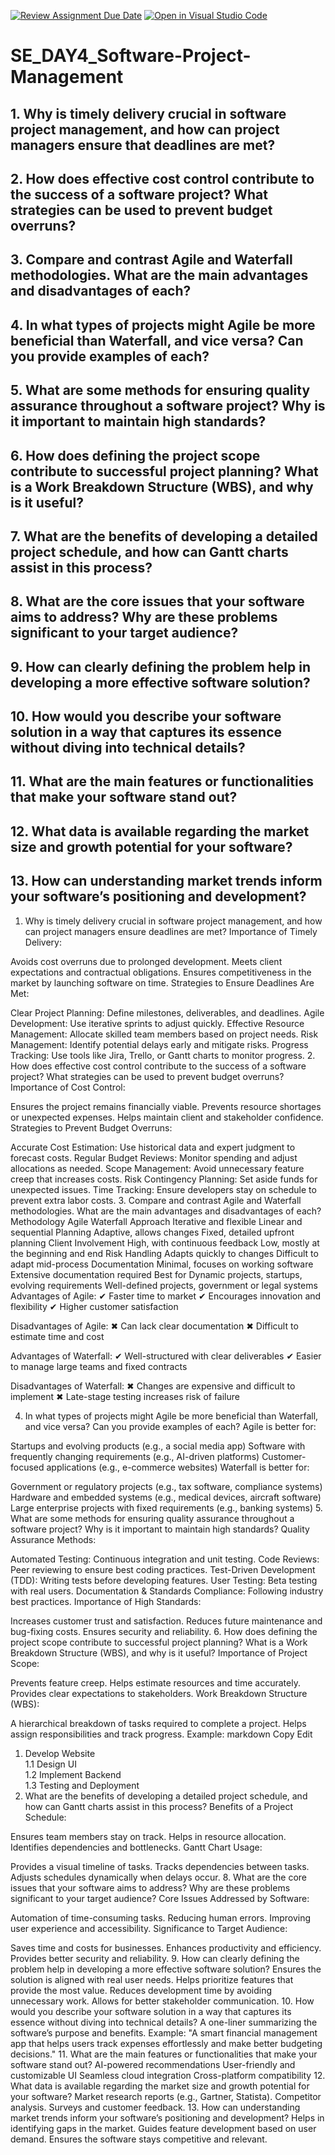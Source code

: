 [![Review Assignment Due Date](https://classroom.github.com/assets/deadline-readme-button-22041afd0340ce965d47ae6ef1cefeee28c7c493a6346c4f15d667ab976d596c.svg)](https://classroom.github.com/a/9pw6JKcu)
[![Open in Visual Studio Code](https://classroom.github.com/assets/open-in-vscode-2e0aaae1b6195c2367325f4f02e2d04e9abb55f0b24a779b69b11b9e10269abc.svg)](https://classroom.github.com/online_ide?assignment_repo_id=18595456&assignment_repo_type=AssignmentRepo)
# SE_DAY4_Software-Project-Management
## 1. Why is timely delivery crucial in software project management, and how can project managers ensure that deadlines are met?
## 2. How does effective cost control contribute to the success of a software project? What strategies can be used to prevent budget overruns?
## 3. Compare and contrast Agile and Waterfall methodologies. What are the main advantages and disadvantages of each?
## 4. In what types of projects might Agile be more beneficial than Waterfall, and vice versa? Can you provide examples of each?
## 5. What are some methods for ensuring quality assurance throughout a software project? Why is it important to maintain high standards?
## 6. How does defining the project scope contribute to successful project planning? What is a Work Breakdown Structure (WBS), and why is it useful?
## 7. What are the benefits of developing a detailed project schedule, and how can Gantt charts assist in this process?
## 8. What are the core issues that your software aims to address? Why are these problems significant to your target audience?
## 9. How can clearly defining the problem help in developing a more effective software solution?
## 10. How would you describe your software solution in a way that captures its essence without diving into technical details?
## 11. What are the main features or functionalities that make your software stand out?
## 12. What data is available regarding the market size and growth potential for your software?
## 13. How can understanding market trends inform your software’s positioning and development?


1. Why is timely delivery crucial in software project management, and how can project managers ensure deadlines are met?
Importance of Timely Delivery:

Avoids cost overruns due to prolonged development.
Meets client expectations and contractual obligations.
Ensures competitiveness in the market by launching software on time.
Strategies to Ensure Deadlines Are Met:

Clear Project Planning: Define milestones, deliverables, and deadlines.
Agile Development: Use iterative sprints to adjust quickly.
Effective Resource Management: Allocate skilled team members based on project needs.
Risk Management: Identify potential delays early and mitigate risks.
Progress Tracking: Use tools like Jira, Trello, or Gantt charts to monitor progress.
2. How does effective cost control contribute to the success of a software project? What strategies can be used to prevent budget overruns?
Importance of Cost Control:

Ensures the project remains financially viable.
Prevents resource shortages or unexpected expenses.
Helps maintain client and stakeholder confidence.
Strategies to Prevent Budget Overruns:

Accurate Cost Estimation: Use historical data and expert judgment to forecast costs.
Regular Budget Reviews: Monitor spending and adjust allocations as needed.
Scope Management: Avoid unnecessary feature creep that increases costs.
Risk Contingency Planning: Set aside funds for unexpected issues.
Time Tracking: Ensure developers stay on schedule to prevent extra labor costs.
3. Compare and contrast Agile and Waterfall methodologies. What are the main advantages and disadvantages of each?
Methodology	Agile	Waterfall
Approach	Iterative and flexible	Linear and sequential
Planning	Adaptive, allows changes	Fixed, detailed upfront planning
Client Involvement	High, with continuous feedback	Low, mostly at the beginning and end
Risk Handling	Adapts quickly to changes	Difficult to adapt mid-process
Documentation	Minimal, focuses on working software	Extensive documentation required
Best for	Dynamic projects, startups, evolving requirements	Well-defined projects, government or legal systems
Advantages of Agile:
✔ Faster time to market
✔ Encourages innovation and flexibility
✔ Higher customer satisfaction

Disadvantages of Agile:
✖ Can lack clear documentation
✖ Difficult to estimate time and cost

Advantages of Waterfall:
✔ Well-structured with clear deliverables
✔ Easier to manage large teams and fixed contracts

Disadvantages of Waterfall:
✖ Changes are expensive and difficult to implement
✖ Late-stage testing increases risk of failure

4. In what types of projects might Agile be more beneficial than Waterfall, and vice versa? Can you provide examples of each?
Agile is better for:

Startups and evolving products (e.g., a social media app)
Software with frequently changing requirements (e.g., AI-driven platforms)
Customer-focused applications (e.g., e-commerce websites)
Waterfall is better for:

Government or regulatory projects (e.g., tax software, compliance systems)
Hardware and embedded systems (e.g., medical devices, aircraft software)
Large enterprise projects with fixed requirements (e.g., banking systems)
5. What are some methods for ensuring quality assurance throughout a software project? Why is it important to maintain high standards?
Quality Assurance Methods:

Automated Testing: Continuous integration and unit testing.
Code Reviews: Peer reviewing to ensure best coding practices.
Test-Driven Development (TDD): Writing tests before developing features.
User Testing: Beta testing with real users.
Documentation & Standards Compliance: Following industry best practices.
Importance of High Standards:

Increases customer trust and satisfaction.
Reduces future maintenance and bug-fixing costs.
Ensures security and reliability.
6. How does defining the project scope contribute to successful project planning? What is a Work Breakdown Structure (WBS), and why is it useful?
Importance of Project Scope:

Prevents feature creep.
Helps estimate resources and time accurately.
Provides clear expectations to stakeholders.
Work Breakdown Structure (WBS):

A hierarchical breakdown of tasks required to complete a project.
Helps assign responsibilities and track progress.
Example:
markdown
Copy
Edit
1. Develop Website  
  1.1 Design UI  
  1.2 Implement Backend  
  1.3 Testing and Deployment  
7. What are the benefits of developing a detailed project schedule, and how can Gantt charts assist in this process?
Benefits of a Project Schedule:

Ensures team members stay on track.
Helps in resource allocation.
Identifies dependencies and bottlenecks.
Gantt Chart Usage:

Provides a visual timeline of tasks.
Tracks dependencies between tasks.
Adjusts schedules dynamically when delays occur.
8. What are the core issues that your software aims to address? Why are these problems significant to your target audience?
Core Issues Addressed by Software:

Automation of time-consuming tasks.
Reducing human errors.
Improving user experience and accessibility.
Significance to Target Audience:

Saves time and costs for businesses.
Enhances productivity and efficiency.
Provides better security and reliability.
9. How can clearly defining the problem help in developing a more effective software solution?
Ensures the solution is aligned with real user needs.
Helps prioritize features that provide the most value.
Reduces development time by avoiding unnecessary work.
Allows for better stakeholder communication.
10. How would you describe your software solution in a way that captures its essence without diving into technical details?
A one-liner summarizing the software’s purpose and benefits.
Example:
"A smart financial management app that helps users track expenses effortlessly and make better budgeting decisions."
11. What are the main features or functionalities that make your software stand out?
AI-powered recommendations
User-friendly and customizable UI
Seamless cloud integration
Cross-platform compatibility
12. What data is available regarding the market size and growth potential for your software?
Market research reports (e.g., Gartner, Statista).
Competitor analysis.
Surveys and customer feedback.
13. How can understanding market trends inform your software’s positioning and development?
Helps in identifying gaps in the market.
Guides feature development based on user demand.
Ensures the software stays competitive and relevant.
